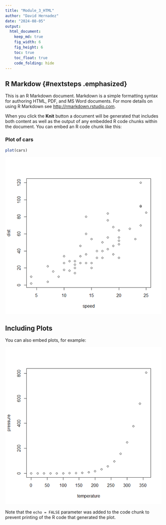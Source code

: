 ```yaml
---
title: "Module_3_HTML"
author: "David Hernadez"
date: "2024-08-05"
output: 
  html_document: 
    keep_md: true
    fig_width: 6
    fig_height: 6
    toc: true
    toc_float: true
    code_folding: hide
---
```




## R Markdow {#nextsteps .emphasized}

This is an R Markdown document. Markdown is a simple formatting syntax for authoring HTML, PDF, and MS Word documents. For more details on using R Markdown see <http://rmarkdown.rstudio.com>.

When you click the **Knit** button a document will be generated that includes both content as well as the output of any embedded R code chunks within the document. You can embed an R code chunk like this:

### Plot of cars


``` r
plot(cars)
```

![](HTML_files/figure-html/cars-1.png)<!-- -->

## Including Plots

You can also embed plots, for example:

![](HTML_files/figure-html/pressure-1.png)<!-- -->

Note that the `echo = FALSE` parameter was added to the code chunk to prevent printing of the R code that generated the plot.
